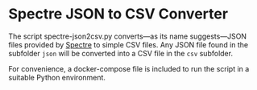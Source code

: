 # Spectre JSON to CSV Converter

The script spectre-json2csv.py converts—as its name suggests—JSON files provided by [Spectre](https://www.saltedge.com/products/spectre) to simple CSV files. Any JSON file found in the subfolder ``json`` will be converted into a CSV file in the ``csv`` subfolder.

For convenience, a docker-compose file is included to run the script in a suitable Python environment.

